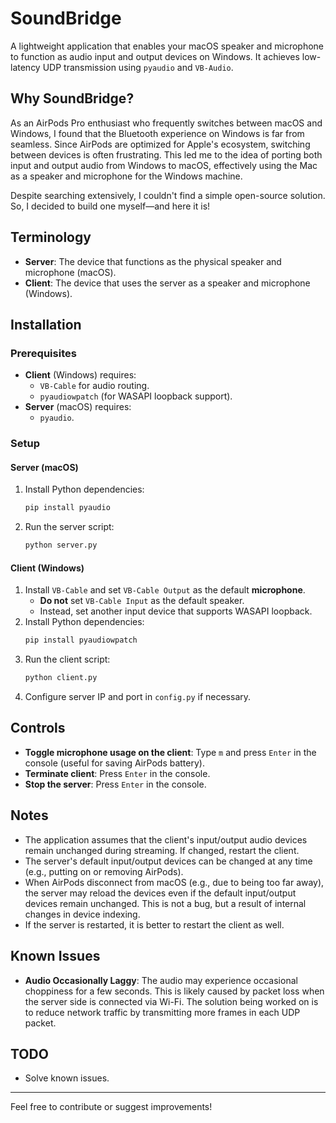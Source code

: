 # SoundBridge

A lightweight application that enables your macOS speaker and microphone to function as audio input and output devices
on Windows. It achieves low-latency UDP transmission using `pyaudio` and `VB-Audio`.

## Why SoundBridge?

As an AirPods Pro enthusiast who frequently switches between macOS and Windows, I found that the Bluetooth experience on
Windows is far from seamless. Since AirPods are optimized for Apple's ecosystem, switching between devices is often
frustrating. This led me to the idea of porting both input and output audio from Windows to macOS, effectively using the
Mac as a speaker and microphone for the Windows machine.

Despite searching extensively, I couldn't find a simple open-source solution. So, I decided to build one myself—and here
it is!

## Terminology

- **Server**: The device that functions as the physical speaker and microphone (macOS).
- **Client**: The device that uses the server as a speaker and microphone (Windows).

## Installation

### Prerequisites

- **Client** (Windows) requires:
    - `VB-Cable` for audio routing.
    - `pyaudiowpatch` (for WASAPI loopback support).
- **Server** (macOS) requires:
    - `pyaudio`.

### Setup

#### Server (macOS)

1. Install Python dependencies:
   ```sh
   pip install pyaudio
   ```
2. Run the server script:
   ```sh
   python server.py
   ```

#### Client (Windows)

1. Install `VB-Cable` and set `VB-Cable Output` as the default **microphone**.
    - **Do not** set `VB-Cable Input` as the default speaker.
    - Instead, set another input device that supports WASAPI loopback.
2. Install Python dependencies:
   ```sh
   pip install pyaudiowpatch
   ```
3. Run the client script:
   ```sh
   python client.py
   ```
4. Configure server IP and port in `config.py` if necessary.

## Controls

- **Toggle microphone usage on the client**: Type `m` and press `Enter` in the console (useful for saving AirPods
  battery).
- **Terminate client**: Press `Enter` in the console.
- **Stop the server**: Press `Enter` in the console.

## Notes

- The application assumes that the client's input/output audio devices remain unchanged during streaming. If changed,
  restart the client.
- The server's default input/output devices can be changed at any time (e.g., putting on or removing AirPods).
- When AirPods disconnect from macOS (e.g., due to being too far away), the server may reload the devices even if the
  default input/output devices remain unchanged. This is not a bug, but a result of internal changes in device indexing.
- If the server is restarted, it is better to restart the client as well.

## Known Issues

- **Audio Occasionally Laggy**: The audio may experience occasional choppiness for a few seconds. This is likely caused
  by packet loss when the server side is connected via Wi-Fi. The solution being worked on is to reduce network traffic
  by transmitting more frames in each UDP packet.

## TODO

- Solve known issues.

---

Feel free to contribute or suggest improvements!

